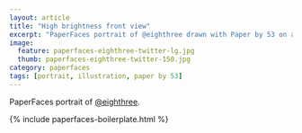 ```yaml
---
layout: article
title: "High brightness front view"
excerpt: "PaperFaces portrait of @eighthree drawn with Paper by 53 on an iPad."
image: 
  feature: paperfaces-eighthree-twitter-lg.jpg
  thumb: paperfaces-eighthree-twitter-150.jpg
category: paperfaces
tags: [portrait, illustration, paper by 53]
---
```


PaperFaces portrait of [@eighthree](http://twitter.com/eighthree).

{% include paperfaces-boilerplate.html %}
